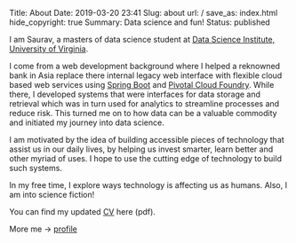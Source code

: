 Title: About
Date: 2019-03-20 23:41
Slug: about
url: /
save_as: index.html
hide_copyright: true
Summary: Data science and fun!
Status: published

I am Saurav, a masters of data science student at [Data Science Institute, University of Virginia](https://dsi.virginia.edu). 

I come from a web development background where I helped a reknowned bank in Asia replace there internal legacy web interface with flexible cloud based web services using [Spring Boot](https://spring.io/projects/spring-boot) and [Pivotal Cloud Foundry](https://pivotal.io/platform). While there, I developed systems that were interfaces for data storage and retrieval which was in turn used for analytics to streamline processes and reduce risk. This turned me on to how data can be a valuable commodity and initiated my journey into data science.

I am motivated by the idea of building accessible pieces of technology that assist us in our daily lives, by helping us invest smarter, learn better and other myriad of uses. I hope to use the cutting edge of technology to build such systems.

In my free time, I explore ways technology is affecting us as humans. Also, I am into science fiction!

You can find my updated [CV](/files/cv.pdf) here (pdf).

More me -> [profile](https://datascience.virginia.edu/people/saurav-sengupta/profile)